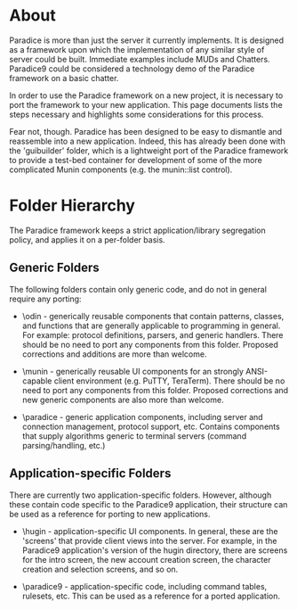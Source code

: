 # About #

Paradice is more than just the server it currently implements.  It is designed as a framework upon which the implementation of any similar style of server could be built.  Immediate examples include MUDs and Chatters.  Paradice9 could be considered a technology demo of the Paradice framework on a basic chatter.

In order to use the Paradice framework on a new project, it is necessary to port the framework to your new application.  This page documents lists the steps necessary and highlights some considerations for this process.

Fear not, though.  Paradice has been designed to be easy to dismantle and reassemble into a new application. Indeed, this has already been done with the 'guibuilder' folder, which is a lightweight port of the Paradice framework to provide a test-bed container for development of some of the more complicated Munin components (e.g. the munin::list control).

# Folder Hierarchy #

The Paradice framework keeps a strict application/library segregation policy, and applies it on a per-folder basis.

## Generic Folders ##

The following folders contain only generic code, and do not in general require any porting:

  * \odin - generically reusable components that contain patterns, classes, and functions that are generally applicable to programming in general.  For example: protocol definitions, parsers, and generic handlers.  There should be no need to port any components from this folder.  Proposed corrections and additions are more than welcome.

  * \munin - generically reusable UI components for an strongly ANSI-capable client environment (e.g. PuTTY, TeraTerm).  There should be no need to port any components from this folder.  Proposed corrections and new generic components are also more than welcome.

  * \paradice - generic application components, including server and connection management, protocol support, etc.  Contains components that supply algorithms generic to terminal servers (command parsing/handling, etc.)

## Application-specific Folders ##

There are currently two application-specific folders.  However, although these contain code specific to the Paradice9 application, their structure can be used as a reference for porting to new applications.

  * \hugin - application-specific UI components.  In general, these are the 'screens' that provide client views into the server.  For example, in the Paradice9 application's version of the hugin directory, there are screens for the intro screen, the new account creation screen, the character creation and selection screens, and so on.

  * \paradice9 - application-specific code, including command tables, rulesets, etc.  This can be used as a reference for a ported application.
